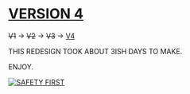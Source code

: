 # [VERSION 4](https://littlepriceonu.com) 

~~V1~~ -> ~~V2~~ -> ~~V3~~ -> [V4](https://littlepriceonu.com)

THIS REDESIGN TOOK ABOUT 3ISH DAYS TO MAKE.

ENJOY.

[![SAFETY FIRST](https://github.com/littlepriceonu/littlepriceonu.com/assets/63677850/70703ec4-bc20-4784-86e3-0dac18930715)](https://littlepriceonu.com)

